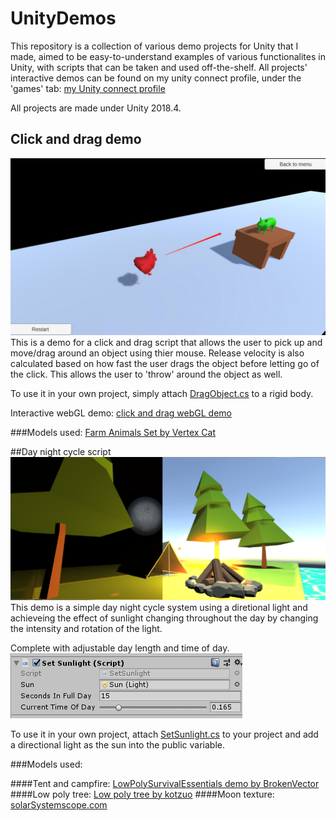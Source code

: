 # UnityDemos

This repository is a collection of various demo projects for Unity that I made, aimed to be easy-to-understand examples of various functionalites in Unity, with scripts that can be taken and used off-the-shelf. All projects' interactive demos can be found on my unity connect profile, under the 'games' tab: [my Unity connect profile](https://connect.unity.com/u/james-guo)

All projects are made under Unity 2018.4.

## Click and drag demo
![Click and drag thumbnail](https://github.com/JamesG321/UnityDemos/blob/master/Images%20for%20documents/click%20and%20drag%20thumbnail.png)
This is a demo for a click and drag script that allows the user to pick up and move/drag around an object using thier mouse. Release velocity is also calculated based on how fast the user drags the object before letting go of the click. This allows the user to 'throw' around the object as well. 

To use it in your own project, simply attach [DragObject.cs](https://github.com/JamesG321/UnityDemos/blob/master/Click%20and%20drag%20demo/Assets/Scripts/DragObject.cs) to a rigid body.

Interactive webGL demo: [click and drag webGL demo](https://connect.unity.com/p/click-and-drag-script-demo)

###Models used: [Farm Animals Set by Vertex Cat](https://assetstore.unity.com/packages/3d/farm-animals-set-97945)

##Day night cycle script
![Day night cycle tumbnail](https://github.com/JamesG321/UnityDemos/blob/master/Images%20for%20documents/DayNightCycle%20thumbnail.png)
This demo is a simple day night cycle system using a diretional light and achieveing the effect of sunlight changing throughout the day by changing the intensity and rotation of the light. 

Complete with adjustable day length and time of day.
![Day night cycle Variables](https://github.com/JamesG321/UnityDemos/blob/master/Images%20for%20documents/DayNightCycle%20inspector%20variables.PNG)

To use it in your own project, attach [SetSunlight.cs](https://github.com/JamesG321/UnityDemos/blob/master/DayNightCycle/Assets/Scripts/SetSunlight.cs) to your project and add a directional light as the sun into the public variable.

###Models used: 

####Tent and campfire: [LowPolySurvivalEssentials demo by BrokenVector](https://brokenvector.itch.io/ultimate-low-poly-survival)
####Low poly tree: [Low poly tree by kotzuo](https://sketchfab.com/3d-models/low-poly-tree-6d986e0b24b54d85a5354e5cac6207a1)
####Moon texture: [solarSystemscope.com](https://www.solarsystemscope.com/textures/)


